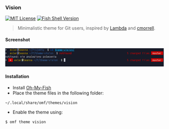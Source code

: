 ### Vision 
[![MIT License](https://img.shields.io/github/license/EXLER/theme-vision.svg?style=flat-square)](/LICENSE) 
[![Fish Shell Version](https://img.shields.io/badge/fish-v2.7.1-007EC7.svg?style=flat-square)](http://fishshell.com)

> Minimalistic theme for Git users, inspired by [Lambda](https://github.com/hasanozgan/theme-lambda) and [cmorrell](https://github.com/oh-my-fish/theme-cmorrell.com).

#### Screenshot

<p align="center">
	<img alt="Vision theme preview" src="Screenshot.png">
</p>


#### Installation

* Install [Oh-My-Fish](https://github.com/oh-my-fish/oh-my-fish)
* Place the theme files in the following folder:
```
~/.local/share/omf/themes/vision
``` 
* Enable the theme using:
```bash
$ omf theme vision
```
